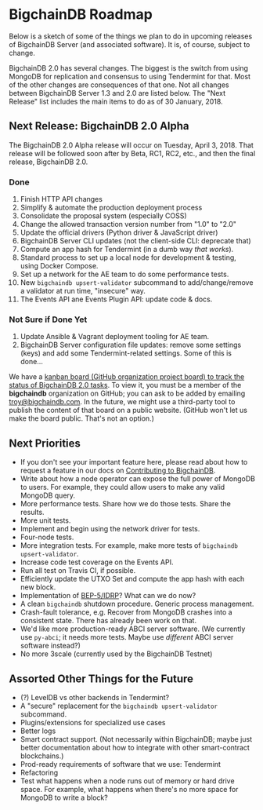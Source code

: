 # BigchainDB Roadmap

Below is a sketch of some of the things we plan to do in upcoming releases of BigchainDB Server (and associated software). It is, of course, subject to change.

BigchainDB 2.0 has several changes. The biggest is the switch from using MongoDB for replication and consensus to using Tendermint for that. Most of the other changes are consequences of that one. Not all changes between BigchainDB Server 1.3 and 2.0 are listed below. The "Next Release" list includes the main items to do as of 30 January, 2018.

## Next Release: BigchainDB 2.0 Alpha

The BigchainDB 2.0 Alpha release will occur on Tuesday, April 3, 2018. That release will be followed soon after by Beta, RC1, RC2, etc., and then the final release, BigchainDB 2.0.

### Done

1. Finish HTTP API changes
1. Simplify & automate the production deployment process
1. Consolidate the proposal system (especially COSS)
1. Change the allowed transaction version number from "1.0" to "2.0"
1. Update the official drivers (Python driver & JavaScript driver)
1. BigchainDB Server CLI updates (not the client-side CLI: deprecate that)
1. Compute an app hash for Tendermint (in a dumb way _that works_).
1. Standard process to set up a local node for development & testing, using Docker Compose.
1. Set up a network for the AE team to do some performance tests.
1. New `bigchaindb upsert-validator` subcommand to add/change/remove a validator at run time, "insecure" way.
1. The Events API ane Events Plugin API: update code & docs.

### Not Sure if Done Yet

1. Update Ansible & Vagrant deployment tooling for AE team.
1. BigchainDB Server configuration file updates: remove some settings (keys)
   and add some Tendermint-related settings. Some of this is done...

We have a [kanban board (GitHub organization project board) to track the status of BigchainDB 2.0 tasks](https://github.com/orgs/bigchaindb/projects/4). To view it, you must be a member of the **bigchaindb** organization on GitHub; you can ask to be added by emailing troy@bigchaindb.com. In the future, we might use a third-party tool to publish the content of that board on a public website. (GitHub won't let us make the board public. That's not an option.)

## Next Priorities

- If you don't see your important feature here, please read about how to request a feature in our docs on [Contributing to BigchainDB](https://docs.bigchaindb.com/projects/contributing/en/latest/index.html).
- Write about how a node operator can expose the full power of MongoDB to users. For example, they could allow users to make any valid MongoDB query.
- More performance tests. Share how we do those tests. Share the results.
- More unit tests.
- Implement and begin using the network driver for tests.
- Four-node tests.
- More integration tests. For example, make more tests of `bigchaindb upsert-validator`.
- Increase code test coverage on the Events API.
- Run all test on Travis CI, if possible.
- Efficiently update the UTXO Set and compute the app hash with each new block.
- Implementation of [BEP-5/IDRP](https://github.com/bigchaindb/BEPs/pull/13)? What can we do now?
- A clean `bigchaindb` shutdown procedure. Generic process management.
- Crash-fault tolerance, e.g. Recover from MongoDB crashes into a consistent state. There has already been work on that.
- We'd like more production-ready ABCI server software. (We currently use `py-abci`; it needs more tests. Maybe use _different_ ABCI server software instead?)
- No more 3scale (currently used by the BigchainDB Testnet)

## Assorted Other Things for the Future

- (?) LevelDB vs other backends in Tendermint?
- A "secure" replacement for the `bigchaindb upsert-validator` subcommand.
- Plugins/extensions for specialized use cases
- Better logs
- Smart contract support. (Not necessarily within BigchainDB; maybe just better documentation about how to integrate with other smart-contract blockchains.)
- Prod-ready requirements of software that we use: Tendermint
- Refactoring
- Test what happens when a node runs out of memory or hard drive space.
  For example, what happens when there's no more space for MongoDB to write a block?
